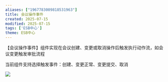 ```yaml
---
aliases: ["1967783009818531963"]
title: 会议操作事件
created: 2025-07-15
modified: 2025-07-15
tags: ['ESB中心']
theme: ESB中心
---
```


【会议操作事件】组件实现在会议创建、变更或取消操作后触发执行动作流，如会议变更触发审批流程

当前组件支持选择触发事件：创建、变更正常、变更提交、取消

![](adf4169121262cb9fd81c11dba534073.jpg)